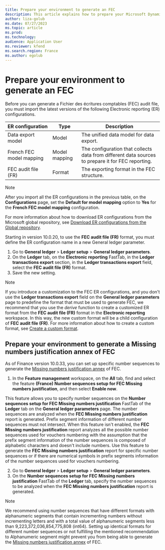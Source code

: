 ```yaml
---
title: Prepare your environment to generate an FEC
description: This article explains how to prepare your Microsoft Dynamics 365 Finance environment to generate a Fichier des écritures comptables (FEC) audit file.
author: liza-golub
ms.date: 07/27/2023
ms.topic: article
ms.prod: 
ms.technology: 
audience: Application User
ms.reviewer: kfend
ms.search.region: France
ms.author: egolub
---
```


# Prepare your environment to generate an FEC

Before you can generate a Fichier des écritures comptables (FEC) audit file, you must import the latest versions of the following Electronic reporting (ER) configurations.

| ER configuration         | Type          | Description |
|--------------------------|---------------|-------------|
| Data export model        | Model         | The unified data model for data export. |
| French FEC model mapping | Model mapping | The configuration that collects data from different data sources to prepare it for FEC reporting. |
| FEC audit file (FR)      | Format        | The exporting format in the FEC structure. |

> [!NOTE]
> After you import all the ER configurations in the previous table, on the **Configurations** page, set the **Default for model mapping** option to **Yes** for the **French FEC model mapping** configuration.

For more information about how to download ER configurations from the Microsoft global repository, see [Download ER configurations from the Global repository](../../fin-ops-core/dev-itpro/analytics/er-download-configurations-global-repo.md).

Starting in version 10.0.20, to use the **FEC audit file (FR)** format, you must define the ER configuration name in a new General ledger parameter. 

1. Go to **General ledger** \> **Ledger setup** \> **General ledger parameters**.
2. On the **Ledger** tab, on the **Electronic reporting** FastTab, in the **Ledger transactions export** section, in the **Ledger transactions export** field, select the **FEC audit file (FR)** format.
3. Save the new setting.

> [!NOTE]
> If you introduce a customization to the FEC ER configurations, and you don't use the **Ledger transactions export** field on the **General ledger parameters** page to predefine the format that must be used to generate FEC, we recommend that you use the *derive* function to create a customized ER format from the **FEC audit file (FR)** format in the **Electronic reporting** workspace. In this way, the new custom format will be a child configuration of **FEC audit file (FR)**. For more information about how to create a custom format, see [Create a custom format](../../fin-ops-core/dev-itpro/analytics/er-quick-start2-customize-report.md).

## Prepare your environment to generate a Missing numbers justification annex of FEC

As of Finance version 10.0.33, you can set up specific number sequences to generate the [Missing numbers justification annex](emea-fra-fec-audit-file-structure.md#missing-numbers-justification) of FEC. 

1. In the **Feature management** workspace, on the **All** tab, find and select the feature **(France) Number sequences setup for FEC Missing numbers justification**, and then select **Enable now**.

This feature allows you to specify number sequences on the **Number sequences setup for FEC Missing numbers justification** FastTab of the **Ledger** tab on the **General ledger parameters** page. The number sequences are analyzed when the **FEC Missing numbers justification** report is generated. Prefix segment information of different number sequences must not intersect. When this feature isn't enabled, the **FEC Missing numbers justification** report analyzes all the possible number sequences used for vouchers numbering with the assumption that the prefix segment information of the number sequences is composed of alphabetic characters and doesn't include numbers. Use this feature to generate the **FEC Missing numbers justification** report for specific number sequences or if there are numerical symbols in prefix segments information of the number sequences used for vouchers numbering.

2. Go to **General ledger** > **Ledger setup** > **General ledger parameters**.
3. On the **Number sequences setup for FEC Missing numbers justification** FastTab of the **Ledger** tab, specify the number sequences to be analyzed when the **FEC Missing numbers justification** report is generated.

> [!NOTE]
> We recommend using number sequences that have different formats with alphanumeric segments that contain incrementing numbers without incrementing letters and with a total value of alphanumeric segments less than 9,223,372,036,854,775,808 (int64). Setting up identical formats for different number sequences or not fulfilling the mentioned recommendation to Alphanumeric segment might prevent you from being able to generate the [Missing numbers justification annex](emea-fra-fec-audit-file-structure.md#missing-numbers-justification) of FEC.  
